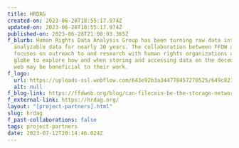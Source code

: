 ```yaml
---
title: HRDAG
created-on: 2023-06-28T18:55:17.974Z
updated-on: 2023-06-28T18:55:17.974Z
published-on: 2023-06-28T21:00:03.365Z
f_blurb: Human Rights Data Analysis Group has been turning raw data into
  analyzable data for nearly 30 years. The collaboration between FFDW and HRDAG
  focuses on outreach to and research with human rights organizations across the
  globe to explore how and when storing and accessing data on the decentralized
  web may be beneficial to their work.
f_logo:
  url: https://uploads-ssl.webflow.com/643e92b3a344778457270525/649c821496f3187328346917_image%20(2).png
  alt: null
f_blog-link: https://ffdweb.org/blog/can-filecoin-be-the-storage-network-for-human-rights-data/
f_external-link: https://hrdag.org/
layout: "[project-partners].html"
slug: hrdag
f_past-collaborations: false
tags: project-partners
date: 2023-07-12T20:14:46.024Z
---
```

